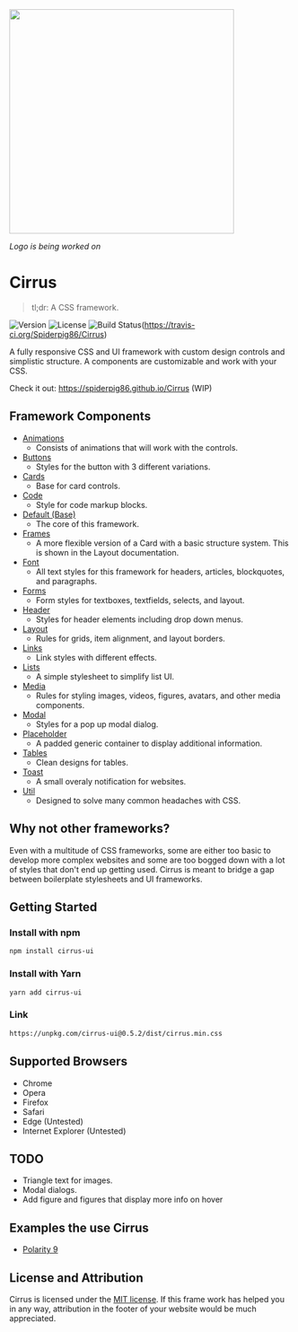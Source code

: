 <img src="http://i.imgur.com/jpowijz.png" width="400">


*Logo is being worked on*

# Cirrus
>tl;dr: A CSS framework.

![Version](https://img.shields.io/badge/version-v0.5.2-orange.svg "v.0.5.2") ![License](https://img.shields.io/github/license/Spiderpig86/Cirrus.svg) ![Build Status](https://travis-ci.org/Spiderpig86/Cirrus.svg?branch=master)(https://travis-ci.org/Spiderpig86/Cirrus)

A fully responsive CSS and UI framework with custom design controls and simplistic structure. A components are customizable and work with your CSS.

Check it out: https://spiderpig86.github.io/Cirrus (WIP)

## Framework Components
* [Animations](https://github.com/Spiderpig86/Cirrus/blob/master/src/animations.css "Animations")
  * Consists of animations that will work with the controls.
* [Buttons](https://github.com/Spiderpig86/Cirrus/blob/master/src/button.css "Buttons")
  * Styles for the button with 3 different variations.
* [Cards](https://github.com/Spiderpig86/Cirrus/blob/master/src/card.css "Cards")
  * Base for card controls.
* [Code](https://github.com/Spiderpig86/Cirrus/blob/master/src/code.css "Code")
  * Style for code markup blocks.
* [Default (Base)](https://github.com/Spiderpig86/Cirrus/blob/master/src/default.css "Default")
  * The core of this framework.
* [Frames](https://github.com/Spiderpig86/Cirrus/blob/master/src/frames.css "Frames")
  * A more flexible version of a Card with a basic structure system. This is shown in the Layout documentation.
* [Font](https://github.com/Spiderpig86/Cirrus/blob/master/src/font.css "Font")
  * All text styles for this framework for headers, articles, blockquotes, and paragraphs.
* [Forms](https://github.com/Spiderpig86/Cirrus/blob/master/src/forms.css "Forms")
  * Form styles for textboxes, textfields, selects, and layout.
* [Header](https://github.com/Spiderpig86/Cirrus/blob/master/src/header.css "Header")
  * Styles for header elements including drop down menus.
* [Layout](https://github.com/Spiderpig86/Cirrus/blob/master/src/layout.css "Layout")
  * Rules for grids, item alignment, and layout borders.
* [Links](https://github.com/Spiderpig86/Cirrus/blob/master/src/links.css "Links")
  * Link styles with different effects.
* [Lists](https://github.com/Spiderpig86/Cirrus/blob/master/src/lists.css "Lists")
  * A simple stylesheet to simplify list UI.
* [Media](https://github.com/Spiderpig86/Cirrus/blob/master/src/media.css "Media")
  * Rules for styling images, videos, figures, avatars, and other media components.
* [Modal](https://github.com/Spiderpig86/Cirrus/blob/master/src/modal.css "Modal")
  * Styles for a pop up modal dialog.
* [Placeholder](https://github.com/Spiderpig86/Cirrus/blob/master/src/placeholder.css "Placeholder")
  * A padded generic container to display additional information.
* [Tables](https://github.com/Spiderpig86/Cirrus/blob/master/src/table.css "Tables")
  * Clean designs for tables.
* [Toast](https://github.com/Spiderpig86/Cirrus/blob/master/src/toast.css "Toast")
  * A small overaly notification for websites.
* [Util](https://github.com/Spiderpig86/Cirrus/blob/master/src/util.css "Utils")
  * Designed to solve many common headaches with CSS.

## Why not other frameworks?
Even with a multitude of CSS frameworks, some are either too basic to develop more complex websites and some are too bogged down with a lot of styles that don't end up getting used. Cirrus is meant to bridge a gap between boilerplate stylesheets and UI frameworks.

## Getting Started
### Install with npm
```
npm install cirrus-ui
```
### Install with Yarn
```
yarn add cirrus-ui
```
### Link
```html
https://unpkg.com/cirrus-ui@0.5.2/dist/cirrus.min.css
```

## Supported Browsers
* Chrome
* Opera
* Firefox
* Safari
* Edge (Untested)
* Internet Explorer (Untested)

## TODO
* Triangle text for images.
* Modal dialogs.
* Add figure and figures that display more info on hover

## Examples the use Cirrus
* [Polarity 9](http://polarity.x10.mx/browser "Polarity 9 Promo Page")

## License and Attribution
Cirrus is licensed under the [MIT license](https://github.com/Spiderpig86/Cirrus/blob/master/LICENSE "MIT License"). If this frame work has helped you in any way, attribution in the footer of your website would be much appreciated.
